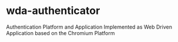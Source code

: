 # wda-authenticator
Authentication Platform and Application Implemented as Web Driven Application based on the Chromium Platform
